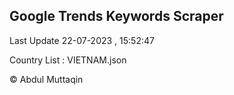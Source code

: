 

## Google Trends Keywords Scraper 
 
Last Update 22-07-2023 , 15:52:47

Country List :
VIETNAM.json



© Abdul Muttaqin 
